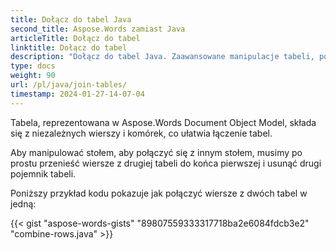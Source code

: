 ```yaml
---
title: Dołącz do tabel Java
second_title: Aspose.Words zamiast Java
articleTitle: Dołącz do tabel
linktitle: Dołącz do tabel
description: "Dołącz do tabel Java. Zaawansowane manipulacje tabeli, połączyć i podzielić za pomocą Java."
type: docs
weight: 90
url: /pl/java/join-tables/
timestamp: 2024-01-27-14-07-04
---
```


Tabela, reprezentowana w Aspose.Words Document Object Model, składa się z niezależnych wierszy i komórek, co ułatwia łączenie tabel.

Aby manipulować stołem, aby połączyć się z innym stołem, musimy po prostu przenieść wiersze z drugiej tabeli do końca pierwszej i usunąć drugi pojemnik tabeli.

Poniższy przykład kodu pokazuje jak połączyć wiersze z dwóch tabel w jedną:

{{< gist "aspose-words-gists" "89807559333317718ba2e6084fdcb3e2" "combine-rows.java" >}}
